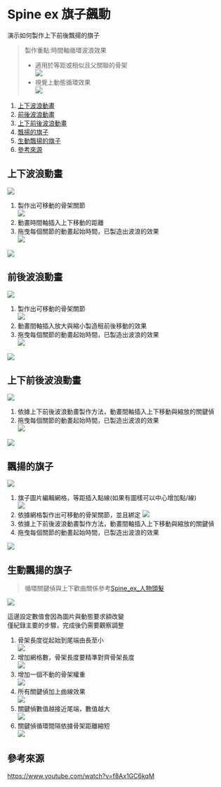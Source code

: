 # Spine ex 旗子飆動

演示如何製作上下前後飄揚的旗子

> 製作重點:時間軸循環波浪效果
>
> + 適用於等距或相似且父關聯的骨架
>   <br>![](img/2023-03-10%2019_37_37.png)
> + 視覺上動態循環效果
>   <br>![](moive/2023-03-10%2019_29_56.webp)

1. [上下波浪動畫](#上下波浪動畫)
2. [前後波浪動畫](#前後波浪動畫)
3. [上下前後波浪動畫](#上下前後波浪動畫)
4. [飄揚的旗子](#飄揚的旗子)
5. [生動飄揚的旗子](#生動飄揚的旗子)
6. [參考來源](#參考來源)

## 上下波浪動畫

![](moive/2023-03-10%2014_51_32.webp)

1. 製作出可移動的骨架關節
   <br>
   ![](img/2023-03-10%2014_53_17.png)
2. 動畫時間軸插入上下移動的距離
3. 拖曳每個關節的動畫起始時間，已製造出波浪的效果
   <br>
   ![](moive/2023-03-10%2015_04_17.webp)

![](img/2023-03-10%2014_53_27.png)

## 前後波浪動畫

![](moive/2023-03-10%2019_20_42.webp)

1. 製作出可移動的骨架關節
   <br>
   ![](img/2023-03-10%2014_53_17.png)
2. 動畫間軸插入放大與縮小製造租前後移動的效果
3. 拖曳每個關節的動畫起始時間，已製造出波浪的效果
   <br>
   ![](moive/2023-03-10%2015_20_05.webp)

![](img/2023-03-10%2014_53_37.png)

## 上下前後波浪動畫

![](moive/2023-03-10%2019_21_51.webp)

1. 依據上下前後波浪動畫製作方法，動畫間軸插入上下移動與縮放的關鍵偵
2. 拖曳每個關節的動畫起始時間，已製造出波浪的效果
   <br>
   ![](moive/2023-03-10%2015_30_32.webp)

![](img/2023-03-10%2015_30_32.png)

## 飄揚的旗子

![](moive/2023-03-10%2019_24_12.webp)

1. 旗子圖片編輯網格，等距插入點線(如果有圖樣可以中心增加點/線)
   <br>
   ![](img/2023-03-10%2017_52_11.png)
2. 依據網格製作出可移動的骨架關節，並且綁定
   ![](img/2023-03-10%2017_52_55.png)
3. 依據上下前後波浪動畫製作方法，動畫間軸插入上下移動與縮放的關鍵偵
4. 拖曳每個關節的動畫起始時間，已製造出波浪的效果
   
![](img/2023-03-10%2015_30_32.png)

## 生動飄揚的旗子

> 循環關鍵偵與上下歡曲關係參考[Spine_ex_人物頭髮](Spine_ex_人物頭髮.md)

![](moive/2023-03-10%2019_29_36.webp)

這邊設定數值會因為圖片與動態要求額改變
<br>
僅紀錄主要的步驟，完成後仍需要觀察調整

1. 骨架長度從起始到尾端由長至小
   <br>
   ![](img/2023-03-10%2017_58_05.png)
2. 增加網格數，骨架長度要精準對齊骨架長度
   <br>
   ![](img/2023-03-10%2017_58_15.png)
3. 增加一個不動的骨架權重
   <br>
   ![](img/2023-03-10%2017_58_22.png)
4. 所有關鍵偵加上曲線效果
   <br>
   ![](img/2023-03-10%2017_58_55.png)
5. 關鍵偵數值越接近尾端，數值越大
   <br>
    ![](moive/2023-03-10%2018_04_49.webp)
6. 關鍵偵循環間隔依據骨架距離縮短
   <br>
   ![](moive/2023-03-10%2018_10_21.webp)

## 參考來源

https://www.youtube.com/watch?v=f8Ax1GC6kqM